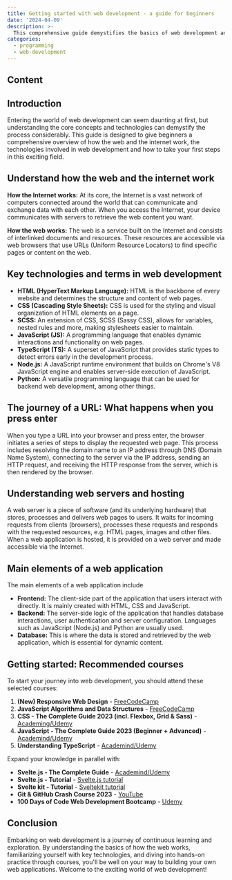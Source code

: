 ```yaml
---
title: Getting started with web development - a guide for beginners
date: '2024-04-09'
description: >-
  This comprehensive guide demystifies the basics of web development and provides beginners with a solid foundation to understand how the web and the Internet work, what key technologies are involved, and gives practical advice on how to get started.
categories:
  - programming
  - web-development
---
```


## Content

## Introduction

Entering the world of web development can seem daunting at first, but understanding the core concepts and technologies can demystify the process considerably. This guide is designed to give beginners a comprehensive overview of how the web and the internet work, the technologies involved in web development and how to take your first steps in this exciting field.

## Understand how the web and the internet work

**How the Internet works:** At its core, the Internet is a vast network of computers connected around the world that can communicate and exchange data with each other. When you access the Internet, your device communicates with servers to retrieve the web content you want.

**How the web works:** The web is a service built on the Internet and consists of interlinked documents and resources. These resources are accessible via web browsers that use URLs (Uniform Resource Locators) to find specific pages or content on the web.

## Key technologies and terms in web development

- **HTML (HyperText Markup Language):** HTML is the backbone of every website and determines the structure and content of web pages.
- **CSS (Cascading Style Sheets):** CSS is used for the styling and visual organization of HTML elements on a page.
- **SCSS:** An extension of CSS, SCSS (Sassy CSS), allows for variables, nested rules and more, making stylesheets easier to maintain.
- **JavaScript (JS):** A programming language that enables dynamic interactions and functionality on web pages.
- **TypeScript (TS):** A superset of JavaScript that provides static types to detect errors early in the development process.
- **Node.js:** A JavaScript runtime environment that builds on Chrome's V8 JavaScript engine and enables server-side execution of JavaScript.
- **Python:** A versatile programming language that can be used for backend web development, among other things.

## The journey of a URL: What happens when you press enter

When you type a URL into your browser and press enter, the browser initiates a series of steps to display the requested web page. This process includes resolving the domain name to an IP address through DNS (Domain Name System), connecting to the server via the IP address, sending an HTTP request, and receiving the HTTP response from the server, which is then rendered by the browser.

## Understanding web servers and hosting

A web server is a piece of software (and its underlying hardware) that stores, processes and delivers web pages to users. It waits for incoming requests from clients (browsers), processes these requests and responds with the requested resources, e.g. HTML pages, images and other files. When a web application is hosted, it is provided on a web server and made accessible via the Internet.

## Main elements of a web application

The main elements of a web application include

- **Frontend:** The client-side part of the application that users interact with directly. It is mainly created with HTML, CSS and JavaScript.
- **Backend:** The server-side logic of the application that handles database interactions, user authentication and server configuration. Languages such as JavaScript (Node.js) and Python are usually used.
- **Database:** This is where the data is stored and retrieved by the web application, which is essential for dynamic content.

## Getting started: Recommended courses

To start your journey into web development, you should attend these selected courses:

1. **(New) Responsive Web Design** - [FreeCodeCamp](https://www.freecodecamp.org/learn/2022/responsive-web-design/)
2. **JavaScript Algorithms and Data Structures** - [FreeCodeCamp](https://www.freecodecamp.org/learn/javascript-algorithms-and-data-structures/)
3. **CSS - The Complete Guide 2023 (incl. Flexbox, Grid & Sass)** - [Academing/Udemy](https://www.udemy.com/course/css-the-complete-guide-incl-flexbox-grid-sass/)
4. **JavaScript - The Complete Guide 2023 (Beginner + Advanced)** - [Academind/Udemy](https://www.udemy.com/course/javascript-the-complete-guide-2020-beginner-advanced/)
5. **Understanding TypeScript** - [Academind/Udemy](https://www.udemy.com/course/understanding-typescript/)

Expand your knowledge in parallel with:

- **Svelte.js - The Complete Guide** - [Academind/Udemy](https://www.udemy.com/course/sveltejs-the-complete-guide/)
- **Svelte.js - Tutorial** - [Svelte.js tutorial](https://learn.svelte.dev/tutorial/welcome-to-svelte)
- **Svelte kit - Tutorial** - [Sveltekit tutorial](https://learn.svelte.dev/tutorial/introducing-sveltekit)
- **Git & GitHub Crash Course 2023** - [YouTube](https://www.youtube.com/watch?v=ulQA5tjJark)
- **100 Days of Code Web Development Bootcamp** - [Udemy](https://www.udemy.com/course/100-days-of-code-web-development-bootcamp/)

## Conclusion

Embarking on web development is a journey of continuous learning and exploration. By understanding the basics of how the web works, familiarizing yourself with key technologies, and diving into hands-on practice through courses, you'll be well on your way to building your own web applications. Welcome to the exciting world of web development!
